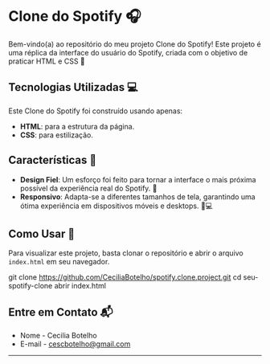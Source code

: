 # Clone do Spotify 🎧

Bem-vindo(a) ao repositório do meu projeto Clone do Spotify! Este projeto é uma réplica da interface do usuário do Spotify, criada com o objetivo de praticar HTML e CSS 🚀

## Tecnologias Utilizadas 💻

Este Clone do Spotify foi construído usando apenas:

- **HTML**: para a estrutura da página.
- **CSS**: para estilização.

## Características 🌟

- **Design Fiel**: Um esforço foi feito para tornar a interface o mais próxima possível da experiência real do Spotify. 🎨
- **Responsivo**: Adapta-se a diferentes tamanhos de tela, garantindo uma ótima experiência em dispositivos móveis e desktops. 📱💻


## Como Usar 📖

Para visualizar este projeto, basta clonar o repositório e abrir o arquivo `index.html` em seu navegador.

git clone https://github.com/CeciliaBotelho/spotify.clone.project.git
cd seu-spotify-clone
abrir index.html


## Entre em Contato 📬

- Nome - Cecilia Botelho 
- E-mail - cescbotelho@gmail.com
---

